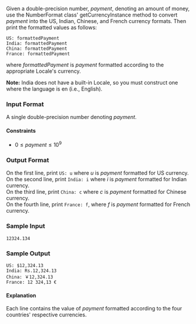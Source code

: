 Given a double-precision number, $payment$, denoting an amount of money, use the NumberFormat class' getCurrencyInstance method to convert $payment$ into the US, Indian, Chinese, and French currency formats. Then print the formatted values as follows:
```
US: formattedPayment
India: formattedPayment
China: formattedPayment
France: formattedPayment
```
where $formattedPayment$ is $payment$ formatted according to the appropriate Locale's currency.

**Note:** India does not have a built-in Locale, so you must construct one where the language is en (i.e., English).

### Input Format

A single double-precision number denoting $payment$.

#### Constraints

- $0 \le payment \le 10^9$

### Output Format

On the first line, print `US: u` where $u$ is $payment$ formatted for US currency.\
On the second line, print `India: i` where $i$ is $payment$ formatted for Indian currency.\
On the third line, print `China: c` where $c$ is $payment$ formatted for Chinese currency.\
On the fourth line, print `France: f`, where $f$ is $payment$ formatted for French currency.

### Sample Input
```
12324.134
```

### Sample Output
```
US: $12,324.13
India: Rs.12,324.13
China: ￥12,324.13
France: 12 324,13 €
```

#### Explanation
Each line contains the value of $payment$ formatted according to the four countries' respective currencies.